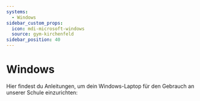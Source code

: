 ```yaml
---
systems:
  - Windows
sidebar_custom_props:
  icon: mdi-microsoft-windows
  source: gym-kirchenfeld
sidebar_position: 40
---
```


# Windows

Hier findest du Anleitungen, um dein Windows-Laptop für den Gebrauch an unserer Schule einzurichten:

<Features />
